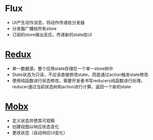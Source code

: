 # Flux
- UI产⽣动作消息，将动作传递给分发器
- 分发器⼴播给所有store
- 订阅的store做出反应，传递新的state给UI

# [Redux](https://react-redux.js.org/)
- 单⼀数据源，整个应⽤state存储在⼀个单⼀store树中
- State状态为只读，不应该直接修改state，⽽是通过action触发state修改
- 使⽤纯函数进⾏状态修改，需要开发者书写reducers纯函数进⾏处理，reducer通过当前状态树和action进⾏计算，返回⼀个新的state

# [Mobx](https://cn.mobx.js.org/)
- 定义状态并使其可观察
- 创建视图以响应状态变化
- 更改状态（⾃动响应UI变化）
